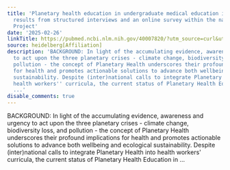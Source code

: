 ```yaml
---
title: 'Planetary health education in undergraduate medical education in Germany:
  results from structured interviews and an online survey within the national PlanetMedEd
  Project'
date: '2025-02-26'
linkTitle: https://pubmed.ncbi.nlm.nih.gov/40007820/?utm_source=curl&utm_medium=rss&utm_campaign=pubmed-2&utm_content=1FakS-2QOkCT8HsMOQP1bCRQ4YzyumYOmxmF0moLsQ3dFB1E9V&fc=20220326224207&ff=20250226171103&v=2.18.0.post9+e462414
source: heidelberg[Affiliation]
description: 'BACKGROUND: In light of the accumulating evidence, awareness and urgency
  to act upon the three planetary crises - climate change, biodiversity loss, and
  pollution - the concept of Planetary Health underscores their profound implications
  for health and promotes actionable solutions to advance both wellbeing and ecological
  sustainability. Despite (inter)national calls to integrate Planetary Health into
  health workers'' curricula, the current status of Planetary Health Education in
  ...'
disable_comments: true
---
```

BACKGROUND: In light of the accumulating evidence, awareness and urgency to act upon the three planetary crises - climate change, biodiversity loss, and pollution - the concept of Planetary Health underscores their profound implications for health and promotes actionable solutions to advance both wellbeing and ecological sustainability. Despite (inter)national calls to integrate Planetary Health into health workers' curricula, the current status of Planetary Health Education in ...